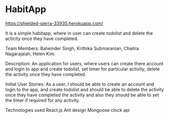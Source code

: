 # HabitApp

https://shielded-sierra-33935.herokuapp.com/

It is a simple habitapp, where in user can create todolist and delete the acticity once they have completed.

Team Members: Balwinder Singh, Krithika Submaranian, Chaitra Nagarajaiah, Helen Kim.

Description: An application for users, where users can create there account and login to app and create todolist, set timer for particular activity, delete the activity once they have completed.


Initial User Stories: As a user, I should be able to create an account and login to the app, and create todolist and should be able to delete the activity once they have completed the activity and also they should be able to set the timer if required for any activity.

Technologies used
React.js
Ant design
Mongoose
clock api
